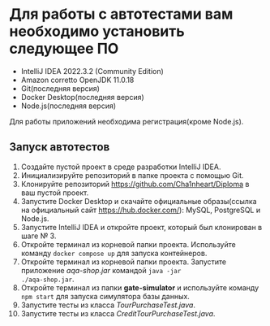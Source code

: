 # Для работы с автотестами вам необходимо установить следующее ПО
- IntelliJ IDEA 2022.3.2 (Community Edition)
- Amazon corretto OpenJDK 11.0.18
- Git(последняя версия)
- Docker Desktop(последняя версия)
- Node.js(последняя версия)

Для работы приложений необходима регистрация(кроме Node.js).

## Запуск автотестов
1. Создайте пустой проект в среде разработки IntelliJ IDEA.
2. Инициализируйте репозиторий в папке проекта с помощью Git.
3. Клонируйте репозиторий https://github.com/Cha1nheart/Diploma в ваш пустой проект.
4. Запустите Docker Desktop и скачайте официальные образы(ссылка на официальный сайт https://hub.docker.com/): MySQL, PostgreSQL и Node.js.
5. Запустите IntelliJ IDEA и откройте проект, который был клонирован в шаге № 3.
6. Откройте терминал из корневой папки проекта. Используйте команду <code>docker compose up</code> для запуска контейнеров.
7. Откройте терминал из корневой папки проекта. Запустите приложение *aqa-shop.jar* командой <code>java -jar ./aqa-shop.jar</code>.
8. Откройте терминал из папки **gate-simulator** и используйте команду <code>npm start</code> для запуска симулятора базы данных.
9. Запустите тесты из класса *TourPurchaseTest.java*.
10. Запустите тесты из класса *CreditTourPurchaseTest.java*.